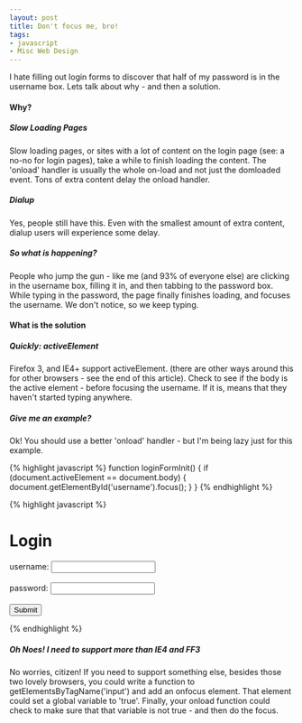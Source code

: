 ```yaml
---
layout: post
title: Don't focus me, bro!
tags:
- javascript
- Misc Web Design
---
```


I hate filling out login forms to discover that half of my password is in the username box.  Lets talk about why - and then a solution.


#### Why?


##### Slow Loading Pages


Slow loading pages, or sites with a lot of content on the login page (see: a no-no for login pages), take a while to finish loading the content.  The 'onload' handler is usually the whole on-load and not just the domloaded event.  Tons of extra content delay the onload handler.


##### Dialup


Yes, people still have this.  Even with the smallest amount of extra content, dialup users will experience some delay.


##### So what is happening?


People who jump the gun - like me (and 93% of everyone else) are clicking in the username box, filling it in, and then tabbing to the password box.  While typing in the password, the page finally finishes loading, and focuses the username.  We don't notice, so we keep typing.


#### What is the solution


##### Quickly: activeElement


Firefox 3, and IE4+ support activeElement.  (there are other ways around this for other browsers - see the end of this article).  Check to see if the body is the active element - before focusing the username.  If it is, means that they haven't started typing anywhere.


##### Give me an example?


Ok!  You should use a better 'onload' handler - but I'm being lazy just for this example.

{% highlight javascript %}
function loginFormInit()
{
    if (document.activeElement == document.body) {
        document.getElementById('username').focus();
    }
}
{% endhighlight %}

{% highlight javascript %}
<body onload="loginFormInit()">
    <h1>Login</h1>
    <form>
        username: <input type="text" id="username" name="username"></input><br></br>
        password: <input type="password" id="password" name="password"></input><br></br>
        <input type="submit"></input>
    </form>
</body>
{% endhighlight %}


##### Oh Noes! I need to support more than IE4 and FF3


No worries, citizen!  If you need to support something else, besides those two lovely browsers, you could write a function to getElementsByTagName('input') and add an onfocus element.  That element could set a global variable to 'true'.  Finally, your onload function could check to make sure that that variable is not true - and then do the focus.
